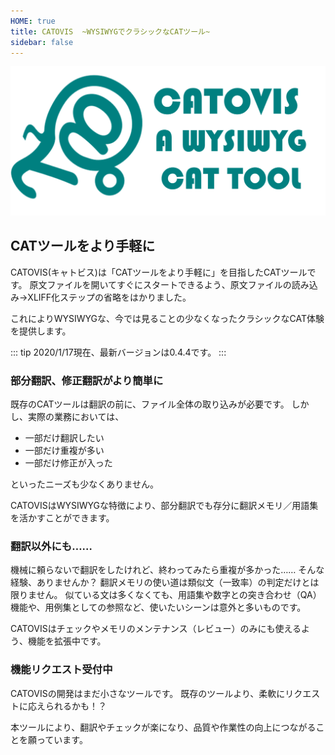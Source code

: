 ```yaml
---
HOME: true
title: CATOVIS  ~WYSIWYGでクラシックなCATツール~
sidebar: false
---
```


<div align="center">

![logowithname](./logowithname.png)

</div>

## CATツールをより手軽に
CATOVIS(キャトビス)は「CATツールをより手軽に」を目指したCATツールです。
原文ファイルを開いてすぐにスタートできるよう、原文ファイルの読み込み→XLIFF化ステップの省略をはかりました。

これによりWYSIWYGな、今では見ることの少なくなったクラシックなCAT体験を提供します。

::: tip
2020/1/17現在、最新バージョンは0.4.4です。
:::

### 部分翻訳、修正翻訳がより簡単に
既存のCATツールは翻訳の前に、ファイル全体の取り込みが必要です。
しかし、実際の業務においては、
- 一部だけ翻訳したい
- 一部だけ重複が多い
- 一部だけ修正が入った

といったニーズも少なくありません。

CATOVISはWYSIWYGな特徴により、部分翻訳でも存分に翻訳メモリ／用語集を活かすことができます。

### 翻訳以外にも……
機械に頼らないで翻訳をしたけれど、終わってみたら重複が多かった……
そんな経験、ありませんか？
翻訳メモリの使い道は類似文（一致率）の判定だけとは限りません。
似ている文は多くなくても、用語集や数字との突き合わせ（QA）機能や、用例集としての参照など、使いたいシーンは意外と多いものです。

CATOVISはチェックやメモリのメンテナンス（レビュー）のみにも使えるよう、機能を拡張中です。

### 機能リクエスト受付中
CATOVISの開発はまだ小さなツールです。
既存のツールより、柔軟にリクエストに応えられるかも！？

本ツールにより、翻訳やチェックが楽になり、品質や作業性の向上につながることを願っています。
